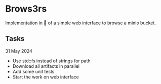 # Brows3rs

Implementation in 🦀 of a simple web interface to browse a minio bucket.

## Tasks

31 May 2024
- Use std::fs instead of strings for path
- Download all artifacts in parallel
- Add some unit tests
- Start the work on web interface
